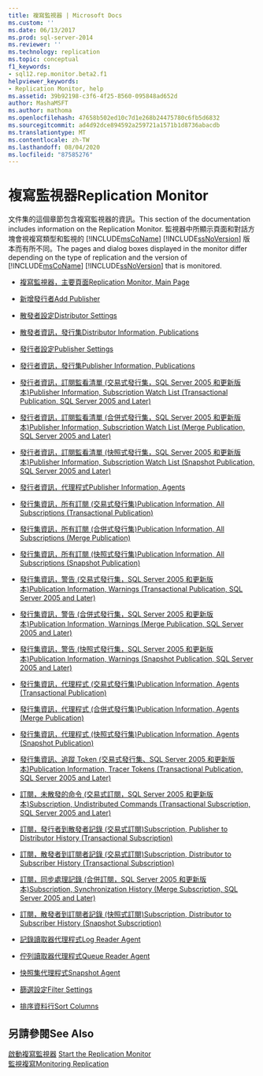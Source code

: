 ```yaml
---
title: 複寫監視器 | Microsoft Docs
ms.custom: ''
ms.date: 06/13/2017
ms.prod: sql-server-2014
ms.reviewer: ''
ms.technology: replication
ms.topic: conceptual
f1_keywords:
- sql12.rep.monitor.beta2.f1
helpviewer_keywords:
- Replication Monitor, help
ms.assetid: 39b92198-c3f6-4f25-8560-095848ad652d
author: MashaMSFT
ms.author: mathoma
ms.openlocfilehash: 47658b502ed10c7d1e268b24475780c6fb5d6832
ms.sourcegitcommit: ad4d92dce894592a259721a1571b1d8736abacdb
ms.translationtype: MT
ms.contentlocale: zh-TW
ms.lasthandoff: 08/04/2020
ms.locfileid: "87585276"
---
```

# <a name="replication-monitor"></a><span data-ttu-id="e3af0-102">複寫監視器</span><span class="sxs-lookup"><span data-stu-id="e3af0-102">Replication Monitor</span></span>
  <span data-ttu-id="e3af0-103">文件集的這個章節包含複寫監視器的資訊。</span><span class="sxs-lookup"><span data-stu-id="e3af0-103">This section of the documentation includes information on the Replication Monitor.</span></span> <span data-ttu-id="e3af0-104">監視器中所顯示頁面和對話方塊會視複寫類型和監視的 [!INCLUDE[msCoName](../../includes/msconame-md.md)] [!INCLUDE[ssNoVersion](../../includes/ssnoversion-md.md)] 版本而有所不同。</span><span class="sxs-lookup"><span data-stu-id="e3af0-104">The pages and dialog boxes displayed in the monitor differ depending on the type of replication and the version of [!INCLUDE[msCoName](../../includes/msconame-md.md)] [!INCLUDE[ssNoVersion](../../includes/ssnoversion-md.md)] that is monitored.</span></span>  
  
-   [<span data-ttu-id="e3af0-105">複寫監視器，主要頁面</span><span class="sxs-lookup"><span data-stu-id="e3af0-105">Replication Monitor, Main Page</span></span>](replication-monitor-main-page.md)  
  
-   [<span data-ttu-id="e3af0-106">新增發行者</span><span class="sxs-lookup"><span data-stu-id="e3af0-106">Add Publisher</span></span>](add-publisher.md)  
  
-   [<span data-ttu-id="e3af0-107">散發者設定</span><span class="sxs-lookup"><span data-stu-id="e3af0-107">Distributor Settings</span></span>](distributor-settings.md)  
  
-   [<span data-ttu-id="e3af0-108">散發者資訊，發行集</span><span class="sxs-lookup"><span data-stu-id="e3af0-108">Distributor Information, Publications</span></span>](distributor-information-publications.md)  

-   [<span data-ttu-id="e3af0-109">發行者設定</span><span class="sxs-lookup"><span data-stu-id="e3af0-109">Publisher Settings</span></span>](publisher-settings.md)  
  
-   [<span data-ttu-id="e3af0-110">發行者資訊，發行集</span><span class="sxs-lookup"><span data-stu-id="e3af0-110">Publisher Information, Publications</span></span>](publisher-information-publications.md)  
  
-   [<span data-ttu-id="e3af0-111">發行者資訊，訂閱監看清單 &#40;交易式發行集，SQL Server 2005 和更新版本&#41;</span><span class="sxs-lookup"><span data-stu-id="e3af0-111">Publisher Information, Subscription Watch List &#40;Transactional Publication, SQL Server 2005 and Later&#41;</span></span>](publisher-information-subscription-watch-list-transactional.md)  
  
-   [<span data-ttu-id="e3af0-112">發行者資訊，訂閱監看清單 &#40;合併式發行集，SQL Server 2005 和更新版本&#41;</span><span class="sxs-lookup"><span data-stu-id="e3af0-112">Publisher Information, Subscription Watch List &#40;Merge Publication, SQL Server 2005 and Later&#41;</span></span>](publisher-information-subscription-watch-list-merge-publication.md)  
  
-   [<span data-ttu-id="e3af0-113">發行者資訊，訂閱監看清單 &#40;快照式發行集，SQL Server 2005 和更新版本&#41;</span><span class="sxs-lookup"><span data-stu-id="e3af0-113">Publisher Information, Subscription Watch List &#40;Snapshot Publication, SQL Server 2005 and Later&#41;</span></span>](publisher-information-subscription-watch-list-snapshot.md)  
  
-   [<span data-ttu-id="e3af0-114">發行者資訊，代理程式</span><span class="sxs-lookup"><span data-stu-id="e3af0-114">Publisher Information, Agents</span></span>](publisher-information-agents.md)  
  
-   [<span data-ttu-id="e3af0-115">發行集資訊，所有訂閱 &#40;交易式發行集&#41;</span><span class="sxs-lookup"><span data-stu-id="e3af0-115">Publication Information, All Subscriptions &#40;Transactional Publication&#41;</span></span>](publication-information-all-subscriptions-transactional-publication.md)  
  
-   [<span data-ttu-id="e3af0-116">發行集資訊，所有訂閱 &#40;合併式發行集&#41;</span><span class="sxs-lookup"><span data-stu-id="e3af0-116">Publication Information, All Subscriptions &#40;Merge Publication&#41;</span></span>](publication-information-all-subscriptions-merge-publication.md)  
  
-   [<span data-ttu-id="e3af0-117">發行集資訊，所有訂閱 &#40;快照式發行集&#41;</span><span class="sxs-lookup"><span data-stu-id="e3af0-117">Publication Information, All Subscriptions &#40;Snapshot Publication&#41;</span></span>](publication-information-all-subscriptions-snapshot-publication.md)  
  
-   [<span data-ttu-id="e3af0-118">發行集資訊，警告 &#40;交易式發行集，SQL Server 2005 和更新版本&#41;</span><span class="sxs-lookup"><span data-stu-id="e3af0-118">Publication Information, Warnings &#40;Transactional Publication, SQL Server 2005 and Later&#41;</span></span>](publication-information-warnings-transactional-publication.md)  
  
-   [<span data-ttu-id="e3af0-119">發行集資訊，警告 &#40;合併式發行集，SQL Server 2005 和更新版本&#41;</span><span class="sxs-lookup"><span data-stu-id="e3af0-119">Publication Information, Warnings &#40;Merge Publication, SQL Server 2005 and Later&#41;</span></span>](publication-information-warnings-merge-publication-sql-server-2005-and-later.md)  
  
-   [<span data-ttu-id="e3af0-120">發行集資訊，警告 &#40;快照式發行集，SQL Server 2005 和更新版本&#41;</span><span class="sxs-lookup"><span data-stu-id="e3af0-120">Publication Information, Warnings &#40;Snapshot Publication, SQL Server 2005 and Later&#41;</span></span>](publication-information-warnings-snapshot-publication-sql-server-2005-and-later.md)  
  
-   [<span data-ttu-id="e3af0-121">發行集資訊，代理程式 &#40;交易式發行集&#41;</span><span class="sxs-lookup"><span data-stu-id="e3af0-121">Publication Information, Agents &#40;Transactional Publication&#41;</span></span>](publication-information-agents-transactional-publication.md)  
  
-   [<span data-ttu-id="e3af0-122">發行集資訊，代理程式 &#40;合併式發行集&#41;</span><span class="sxs-lookup"><span data-stu-id="e3af0-122">Publication Information, Agents &#40;Merge Publication&#41;</span></span>](publication-information-agents-merge-publication.md)  
  
-   [<span data-ttu-id="e3af0-123">發行集資訊，代理程式 &#40;快照式發行集&#41;</span><span class="sxs-lookup"><span data-stu-id="e3af0-123">Publication Information, Agents &#40;Snapshot Publication&#41;</span></span>](publication-information-agents-snapshot-publication.md)  
  
-   [<span data-ttu-id="e3af0-124">發行集資訊、追蹤 Token &#40;交易式發行集、SQL Server 2005 和更新版本&#41;</span><span class="sxs-lookup"><span data-stu-id="e3af0-124">Publication Information, Tracer Tokens &#40;Transactional Publication, SQL Server 2005 and Later&#41;</span></span>](publication-information-tracer-tokens-sql-server-2005-and-later.md)  
  
-   [<span data-ttu-id="e3af0-125">訂閱，未散發的命令 &#40;交易式訂閱，SQL Server 2005 和更新版本&#41;</span><span class="sxs-lookup"><span data-stu-id="e3af0-125">Subscription, Undistributed Commands &#40;Transactional Subscription, SQL Server 2005 and Later&#41;</span></span>](subscription-undistributed-commands-transactional-subscription.md)  
  
-   [<span data-ttu-id="e3af0-126">訂閱，發行者到散發者記錄 &#40;交易式訂閱&#41;</span><span class="sxs-lookup"><span data-stu-id="e3af0-126">Subscription, Publisher to Distributor History &#40;Transactional Subscription&#41;</span></span>](subscription-publisher-to-distributor-history-transactional-subscription.md)  
  
-   [<span data-ttu-id="e3af0-127">訂閱，散發者到訂閱者記錄 &#40;交易式訂閱&#41;</span><span class="sxs-lookup"><span data-stu-id="e3af0-127">Subscription, Distributor to Subscriber History &#40;Transactional Subscription&#41;</span></span>](subscription-distributor-to-subscriber-history-transactional-subscription.md)  
  
-   [<span data-ttu-id="e3af0-128">訂閱，同步處理記錄 &#40;合併訂閱，SQL Server 2005 和更新版本&#41;</span><span class="sxs-lookup"><span data-stu-id="e3af0-128">Subscription, Synchronization History &#40;Merge Subscription, SQL Server 2005 and Later&#41;</span></span>](subscription-synchronization-history.md)  
  
-   [<span data-ttu-id="e3af0-129">訂閱，散發者到訂閱者記錄 &#40;快照式訂閱&#41;</span><span class="sxs-lookup"><span data-stu-id="e3af0-129">Subscription, Distributor to Subscriber History &#40;Snapshot Subscription&#41;</span></span>](subscription-distributor-to-subscriber-history-snapshot-subscription.md)  
  
-   [<span data-ttu-id="e3af0-130">記錄讀取器代理程式</span><span class="sxs-lookup"><span data-stu-id="e3af0-130">Log Reader Agent</span></span>](log-reader-agent.md)  
  
-   [<span data-ttu-id="e3af0-131">佇列讀取器代理程式</span><span class="sxs-lookup"><span data-stu-id="e3af0-131">Queue Reader Agent</span></span>](queue-reader-agent.md)  
  
-   [<span data-ttu-id="e3af0-132">快照集代理程式</span><span class="sxs-lookup"><span data-stu-id="e3af0-132">Snapshot Agent</span></span>](snapshot-agent.md)  
  
-   [<span data-ttu-id="e3af0-133">篩選設定</span><span class="sxs-lookup"><span data-stu-id="e3af0-133">Filter Settings</span></span>](filter-settings.md)  
  
-   [<span data-ttu-id="e3af0-134">排序資料行</span><span class="sxs-lookup"><span data-stu-id="e3af0-134">Sort Columns</span></span>](sort-columns.md)  
  
## <a name="see-also"></a><span data-ttu-id="e3af0-135">另請參閱</span><span class="sxs-lookup"><span data-stu-id="e3af0-135">See Also</span></span>  
 <span data-ttu-id="e3af0-136">[啟動複寫監視器](monitor/start-the-replication-monitor.md) </span><span class="sxs-lookup"><span data-stu-id="e3af0-136">[Start the Replication Monitor](monitor/start-the-replication-monitor.md) </span></span>  
 [<span data-ttu-id="e3af0-137">監視複寫</span><span class="sxs-lookup"><span data-stu-id="e3af0-137">Monitoring Replication</span></span>](monitoring-replication.md)   
  
  
